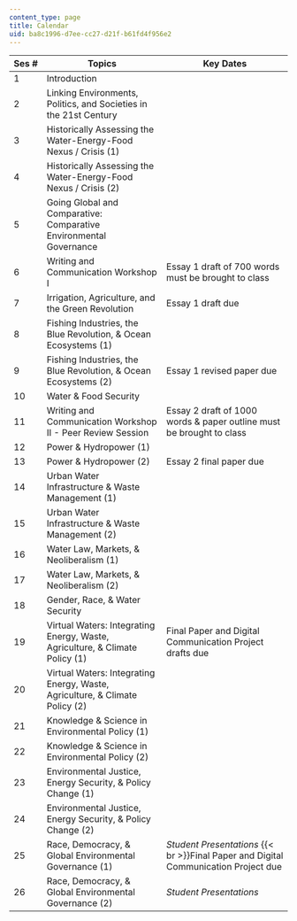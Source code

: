 ```yaml
---
content_type: page
title: Calendar
uid: ba8c1996-d7ee-cc27-d21f-b61fd4f956e2
---
```


| Ses # | Topics | Key Dates |
| --- | --- | --- |
| 1 | Introduction | &nbsp; |
| 2 | Linking Environments, Politics, and Societies in the 21st Century | &nbsp; |
| 3 | Historically Assessing the Water-Energy-Food Nexus / Crisis (1) | &nbsp; |
| 4 | Historically Assessing the Water-Energy-Food Nexus / Crisis (2) | &nbsp; |
| 5 | Going Global and Comparative: Comparative Environmental Governance | &nbsp; |
| 6 | Writing and Communication Workshop I | Essay 1 draft of 700 words must be brought to class |
| 7 | Irrigation, Agriculture, and the Green Revolution | Essay 1 draft due |
| 8 | Fishing Industries, the Blue Revolution, & Ocean Ecosystems (1) | &nbsp; |
| 9 | Fishing Industries, the Blue Revolution, & Ocean Ecosystems (2) | Essay 1 revised paper due |
| 10 | Water & Food Security | &nbsp; |
| 11 | Writing and Communication Workshop II - Peer Review Session | Essay 2 draft of 1000 words & paper outline must be brought to class |
| 12 | Power & Hydropower (1) | &nbsp; |
| 13 | Power & Hydropower (2) | Essay 2 final paper due |
| 14 | Urban Water Infrastructure & Waste Management (1) | &nbsp; |
| 15 | Urban Water Infrastructure & Waste Management (2) | &nbsp; |
| 16 | Water Law, Markets, & Neoliberalism (1) | &nbsp; |
| 17 | Water Law, Markets, & Neoliberalism (2) | &nbsp; |
| 18 | Gender, Race, & Water Security  | &nbsp; |
| 19 | Virtual Waters: Integrating Energy, Waste, Agriculture, & Climate Policy (1) | Final Paper and Digital Communication Project drafts due |
| 20 | Virtual Waters: Integrating Energy, Waste, Agriculture, & Climate Policy (2)  | &nbsp; |
| 21 | Knowledge & Science in Environmental Policy (1) | &nbsp; |
| 22 | Knowledge & Science in Environmental Policy (2) | &nbsp; |
| 23 | Environmental Justice, Energy Security, & Policy Change (1) | &nbsp; |
| 24 | Environmental Justice, Energy Security, & Policy Change (2) | &nbsp; |
| 25 | Race, Democracy, & Global Environmental Governance (1) | _Student Presentations_  {{< br >}}Final Paper and Digital Communication Project due |
| 26 | Race, Democracy, & Global Environmental Governance (2) | _Student Presentations_